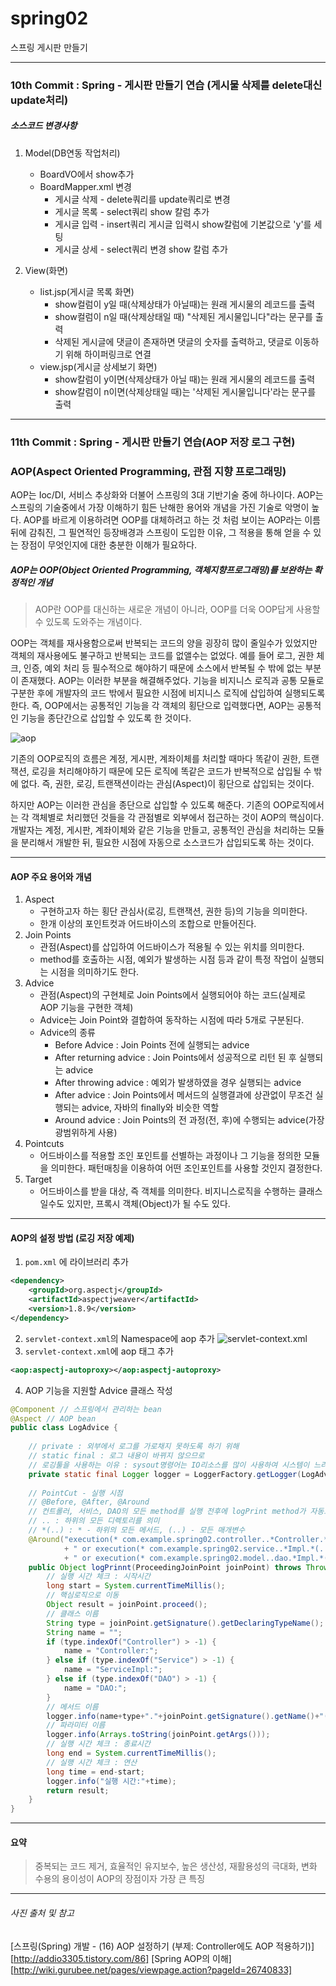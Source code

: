 # spring02
스프링 게시판 만들기

***

### 10th Commit : Spring - 게시판 만들기 연습 (게시물 삭제를 delete대신 update처리)
##### 소스코드 변경사항
1. Model(DB연동 작업처리)
    * BoardVO에서 show추가
    * BoardMapper.xml 변경
		* 게시글 삭제 - delete쿼리를 update쿼리로 변경
		* 게시글 목록 - select쿼리 show 칼럼 추가
		* 게시글 입력 - insert쿼리 게시글 입력시 show칼럼에 기본값으로 'y'를 세팅
		* 게시글 상세 - select쿼리 변경 show 칼럼 추가

2. View(화면)
    * list.jsp(게시글 목록 화면)
    	* show컬럼이 y일 때(삭제상태가 아닐때)는 원래 게시물의 레코드를 출력
		* show컬럼이 n일 때(삭제상태일 때) "삭제된 게시물입니다"라는 문구를 출력
		* 삭제된 게시글에 댓글이 존재하면 댓글의 숫자를 출력하고, 댓글로 이동하기 위해 하이퍼링크로 연결
	* view.jsp(게시글 상세보기 화면)
		* show칼럼이 y이면(삭제상태가 아닐 때)는 원래 게시물의 레코드를 출력
		* show칼럼이 n이면(삭제상태일 때)는 '삭제된 게시물입니다'라는 문구를 출력

***
	
### 11th Commit : Spring - 게시판 만들기 연습(AOP 저장 로그 구현)
### AOP(Aspect Oriented Programming, 관점 지향 프로그래밍)

AOP는 Ioc/DI, 서비스 추상화와 더불어 스프링의 3대 기반기술 중에 하나이다. AOP는 스프링의 기술중에서 가장 이해하기 힘든 난해한 용어와 개념을 가진 기술로 악명이 높다. AOP를 바르게 이용하려면 OOP를 대체하려고 하는 것 처럼 보이는 AOP라는 이름 뒤에 감춰진, 그 필연적인 등장배경과 스프링이 도입한 이유, 그 적용을 통해 얻을 수 있는 장점이 무엇인지에 대한 충분한 이해가 필요하다.

##### AOP는 OOP(Object Oriented Programming, 객체지향프로그래밍)를 보완하는 확정적인 개념

> AOP란 OOP를 대신하는 새로운 개념이 아니라, OOP를 더욱 OOP답게 사용할 수 있도록 도와주는 개념이다.

OOP는 객체를 재사용함으로써 반복되는 코드의 양을 굉장히 많이 줄일수가 있었지만 객체의 재사용에도 불구하고 반복되는 코드를 없앨수는 없었다. 예를 들어 로그, 권한 체크, 인증, 예외 처리 등 필수적으로 해야하기 때문에 소스에서 반복될 수 밖에 없는 부분이 존재했다. AOP는 이러한 부분을 해결해주었다. 기능을 비지니스 로직과 공통 모듈로 구분한 후에 개발자의 코드 밖에서 필요한 시점에 비지니스 로직에 삽입하여 실행되도록 한다. 즉, OOP에서는 공통적인 기능을 각 객체의 횡단으로 입력했다면, AOP는 공통적인 기능을 종단간으로 삽입할 수 있도록 한 것이다.

![aop](http://cfile2.uf.tistory.com/image/2218DF4358B6958D0DE1B6)

기존의 OOP로직의 흐름은 계정, 게시판, 계좌이체를 처리할 때마다 똑같이 권한, 트랜잭션, 로깅을 처리해야하기 때문에 모든 로직에 똑같은 코드가 반복적으로 삽입될 수 밖에 없다. 즉, 권한, 로깅, 트랜잭션이라는 관심(Aspect)이 횡단으로 삽입되는 것이다.

하지만 AOP는 이러한 관심을 종단으로 삽입할 수 있도록 해준다. 기존의 OOP로직에서는 각 객체별로 처리했던 것들을 각 관점별로 외부에서 접근하는 것이 AOP의 핵심이다. 개발자는 계정, 게시판, 계좌이체와 같은 기능을 만들고, 공통적인 관심을 처리하는 모듈을 분리해서 개발한 뒤, 필요한 시점에 자동으로 소스코드가 삽입되도록 하는 것이다.

_ _ _

#### AOP 주요 용어와 개념
1. Aspect
	* 구현하고자 하는 횡단 관심사(로깅, 트랜잭션, 권한 등)의 기능을 의미한다.
	* 한개 이상의 포인트컷과 어드바이스의 조합으로 만들어진다.
2. Join Points
	* 관점(Aspect)를 삽입하여 어드바이스가 적용될 수 있는 위치를 의미한다.
	* method를 호출하는 시점, 예외가 발생하는 시점 등과 같이 특정 작업이 실행되는 시점을 의미하기도 한다.
3. Advice 
	* 관점(Aspect)의 구현체로 Join Points에서 실행되어야 하는 코드(실제로 AOP 기능을 구현한 객체)
	* Advice는 Join Point와 결합하여 동작하는 시점에 따라 5개로 구분된다.
    * Advice의 종류
        - Before Advice : Join Points 전에 실행되는 advice
		- After returning advice : Join Points에서 성공적으로 리턴 된 후 실행되는 advice
		- After throwing advice : 예외가 발생하였을 경우 실행되는 advice
		- After advice : Join Points에서 메서드의 실행결과에 상관없이 무조건 실행되는 advice, 자바의 finally와 비슷한 역할
		- Around advice : Join Points의 전 과정(전, 후)에 수행되는 advice(가장 광범위하게 사용)
4. Pointcuts
	* 어드바이스를 적용할 조인 포인트를 선별하는 과정이나 그 기능을 정의한 모듈을 의미한다. 패턴매칭을 이용하여 어떤 조인포인트를 사용할 것인지 결정한다.
5. Target
	* 어드바이스를 받을 대상, 즉 객체를 의미한다. 비지니스로직을 수행하는 클래스일수도 있지만, 프록시 객체(Object)가 될 수도 있다.

_ _ _


#### AOP의 설정 방법 (로깅 저장 예제)
1. `pom.xml` 에  라이브러리 추가
```xml
<dependency>
    <groupId>org.aspectj</groupId>
    <artifactId>aspectjweaver</artifactId>
    <version>1.8.9</version>
</dependency>
```
2. `servlet-context.xml`의 Namespace에 aop 추가
![servlet-context.xml](http://cfile2.uf.tistory.com/image/2113093F58B69E0D2F9267)
3. `servlet-context.xml`에 aop 태그 추가
```xml
<aop:aspectj-autoproxy></aop:aspectj-autoproxy>
```
4. AOP 기능을 지원할 Advice 클래스 작성
```java
@Component // 스프링에서 관리하는 bean
@Aspect // AOP bean
public class LogAdvice {
	
    // private : 외부에서 로그를 가로채지 못하도록 하기 위해
	// static final : 로그 내용이 바뀌지 않으므로
	// 로깅툴을 사용하는 이유 : sysout명령어는 IO리소스를 많이 사용하여 시스템이 느려질 수 있다, 로그를 파일로 저장하여 분석할 필요가 있다.
    private static final Logger logger = LoggerFactory.getLogger(LogAdvice.class);
	
    // PointCut - 실행 시점
	// @Before, @After, @Around
	// 컨트롤러, 서비스, DAO의 모든 method를 실행 전후에 logPrint method가 자동으로 실행된다.
	// .. : 하위의 모든 디렉토리를 의미
	// *(..) : * - 하위의 모든 메서드, (..) - 모든 매개변수
    @Around("execution(* com.example.spring02.controller..*Controller.*(..))"
			+ " or execution(* com.example.spring02.service..*Impl.*(..))"
			+ " or execution(* com.example.spring02.model..dao.*Impl.*(..))")
	public Object logPrinnt(ProceedingJoinPoint joinPoint) throws Throwable{
		// 실행 시간 체크 : 시작시간
		long start = System.currentTimeMillis();
		// 핵심로직으로 이동
		Object result = joinPoint.proceed();
		// 클래스 이름
		String type = joinPoint.getSignature().getDeclaringTypeName();
		String name = "";
		if (type.indexOf("Controller") > -1) {
			name = "Controller:";
		} else if (type.indexOf("Service") > -1) {
			name = "ServiceImpl:";
		} else if (type.indexOf("DAO") > -1) {
			name = "DAO:";
		}
		// 메서드 이름
		logger.info(name+type+"."+joinPoint.getSignature().getName()+"()");
		// 파라미터 이름
		logger.info(Arrays.toString(joinPoint.getArgs()));
		// 실행 시간 체크 : 종료시간
		long end = System.currentTimeMillis();
		// 실행 시간 체크 : 연산
		long time = end-start;
		logger.info("실행 시간:"+time);
		return result;
	}
}
```

_ _ _
#### 요약
> 중복되는 코드 제거, 효율적인 유지보수, 높은 생산성, 재활용성의 극대화, 변화 수용의 용이성이 AOP의 장점이자 가장 큰 특징

_ _ _

###### 사진 출처 및 참고
[스프링(Spring) 개발 - (16) AOP 설정하기 (부제: Controller에도 AOP 적용하기)][http://addio3305.tistory.com/86]
[Spring AOP의 이해][http://wiki.gurubee.net/pages/viewpage.action?pageId=26740833]
